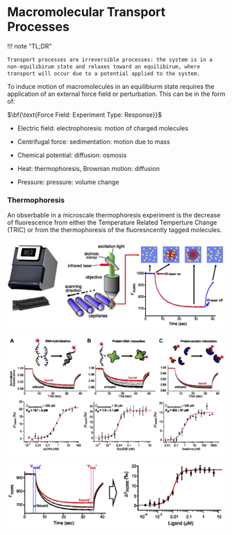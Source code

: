 # Macromolecular Transport Processes
!!! note "TL;DR"

    Transport processes are irreversible processes: the system is in a non-equilibirum state and relaxes toward an equilibirum, where transport will occur due to a potential applied to the system.


To induce motion of macromolecules in an equilibiurm state requires the application of an external force field or perturbation. This can be in the form of:

$\bf{\text{Force Field: Experiment Type: Response}}$

- Electric field: electrophoresis: motion of charged molecules

- Centrifugal force: sedimentation: motion due to mass

- Chemical potential: diffusion: osmosis

- Heat: thermophoresis, Brownian motion: diffusion

- Pressure: pressure: volume change


### Thermophoresis
An obserbable in a microscale thermophoresis experiment is the decrease of fluorescence from either the Temperature Related Temperture Change (TRIC) or from the thermophoresis of the fluoresncently tagged molecules.

![](\img\thermophoresis.png)

![](\img\thermophoresis-ex.png)

![](\img\fhot-fcold.png)
